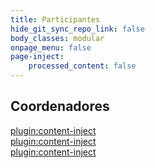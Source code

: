 ```yaml
---
title: Participantes
hide_git_sync_repo_link: false
body_classes: modular
onpage_menu: false
page-inject:
    processed_content: false
---
```


## Coordenadores

[plugin:content-inject](/participantes/_marcelorsr)  
[plugin:content-inject](/participantes/_marcelocosta)  
[plugin:content-inject](/participantes/_marinalordelo)  

## 